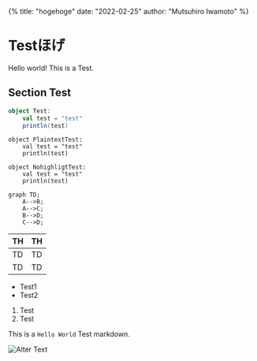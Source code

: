{%
    title: "hogehoge"
    date: "2022-02-25"
    author: "Mutsuhiro Iwamoto"
%}

# Testほげ

Hello world! This is a Test.

## Section Test

```scala
object Test:
    val test = "test"
    println(test)
```

```plaintext
object PlaintextTest:
    val test = "test"
    println(test)
```

```
object NohighligtTest:
    val test = "test"
    println(test)
```

```mermaid
graph TD;
    A-->B;
    A-->C;
    B-->D;
    C-->D;
```

|  TH  |  TH  |
| ---- | ---- |
|  TD  |  TD  |
|  TD  |  TD  |

- Test1
- Test2

1. Test
2. Test

This is a `Hello World` Test markdown.

![Alter Text](/images/hoge.png)

